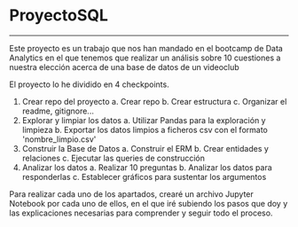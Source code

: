 # ProyectoSQL
---

Este proyecto es un trabajo que nos han mandado en el bootcamp de Data Analytics en el que tenemos que realizar un análisis sobre 10 cuestiones a nuestra elección acerca de una base de datos de un videoclub

El proyecto lo he dividido en 4 checkpoints.

1. Crear repo del proyecto
    a. Crear repo
    b. Crear estructura
    c. Organizar el readme, gitignore...
2. Explorar y limpiar los datos
    a. Utilizar Pandas para la exploración y limpieza
    b. Exportar los datos limpios a ficheros csv con el formato 'nombre_limpio.csv'
3. Construir la Base de Datos
    a. Construir el ERM
    b. Crear entidades y relaciones
    c. Ejecutar las queries de construcción
4. Analizar los datos
    a. Realizar 10 preguntas
    b. Analizar los datos para responderlas
    c. Establecer gráficos para sustentar los argumentos
      
 Para realizar cada uno de los apartados, crearé un archivo Jupyter Notebook por cada uno de ellos, en el que iré subiendo los pasos que doy y las explicaciones necesarias para comprender y seguir todo el proceso.